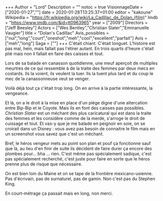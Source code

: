 +++
Author = "Lord"
Description = ""
notoc = true
VisionnageDate = ["2020-01-27",""]
date = 2020-01-28T13:25:37+01:00
editor = "kakoune"
Wikipedia = "https://fr.wikipedia.org/wiki/La_Cadillac_de_Dolan_(film)"
Imdb = "https://www.imdb.com/&id=tt0963965"
year = ["2009"]
Directors = ["Jeff Beesley"]
Actors = ["Wes Bentley","Christian Slater","Emmanuelle Vaugier"]
title = "Dolan's Cadillac"
Avis_possibles = ["nul","long","court","oneshot","meh","cool","excellent","parfait"]
Avis = ["meh","long"] 
Saga = [""]
+++
C'était chiant.
C'était longuet.
L'histoire est pas mal, hein, mais fallait pas l'étirer autant.
En trois quarts d'heure c'était plié mais non il fallait en faire des caisses et tout.

Lors de sa balade en canasson quotidienne, une meuf aperçoit de multiples meurtres de ce qui ressemble à de la traite des femmes par deux mecs en costards.
Ils la voient, ils veulent la tuer.
Ils la tuent plus tard et du coup le mec de la canassonneuse veut se venger.

Voilà déjà tout ça c'était trop long.
On en arrive à la partie intéressante, la vengeance.

Et là, on a le droit à la mise en place d'un piège digne d'une altercation entre Bip-Bip et le Coyote.
Mais ils en font des caisses pas possibles.
*Christian Slater* est un méchant des plus caricatural qui est dans la traite des femmes et les considère comme de la merde, s'arroge le droit de cuissage et tout.
Et vas-y que je me balade en peignoir en soie, on se croirait dans un Disney : vous avez pas besoin de connaitre le film mais en un screenshot vous savez que c'est un méchant.

Bref, le héros vengeur mets au point son plan et pouf ça fonctionne sauf que là, au lieu d'en finir de suite ils décident de faire durer ça encore des plombes pour… bha … rien.
C'est même pas spécialement sadique, c'est pas spécialement recherché, c'est juste pour faire en sorte que le héros prenne plus de risque que nécessaire.

On est bien loin du Maine et on se tape de la frontière mexicano-usienne.
Pas d'écrivain, pas de surnaturel, pas de gamin.
Non c'est pas du Stephen King.

En court-métrage ça passait mais en long, non merci.
